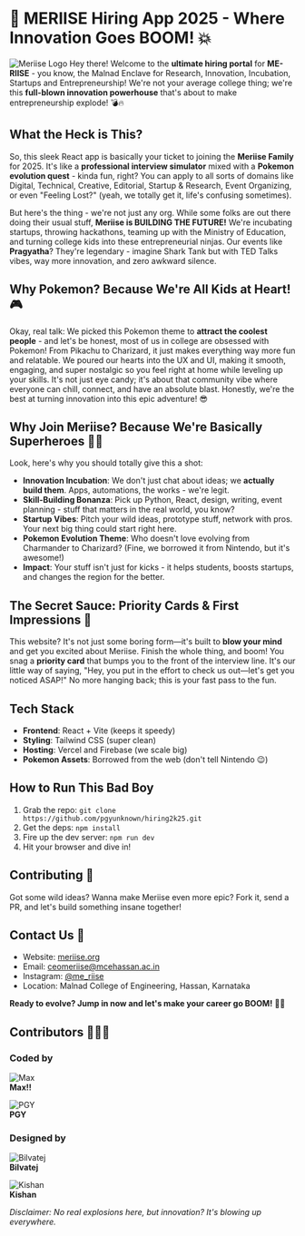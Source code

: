 # 🚀 MERIISE Hiring App 2025 - Where Innovation Goes BOOM! 💥

![Meriise Logo](./public/meriise.png)
Hey there! Welcome to the **ultimate hiring portal** for **ME-RIISE** - you know, the Malnad Enclave for Research, Innovation, Incubation, Startups and Entrepreneurship! We're not your average college thing; we're this **full-blown innovation powerhouse** that's about to make entrepreneurship explode! 💣🔥

## What the Heck is This?

So, this sleek React app is basically your ticket to joining the **Meriise Family** for 2025. It's like a **professional interview simulator** mixed with a **Pokemon evolution quest** - kinda fun, right? You can apply to all sorts of domains like Digital, Technical, Creative, Editorial, Startup & Research, Event Organizing, or even "Feeling Lost?" (yeah, we totally get it, life's confusing sometimes).

But here's the thing - we're not just any org. While some folks are out there doing their usual stuff, **Meriise is BUILDING THE FUTURE!** We're incubating startups, throwing hackathons, teaming up with the Ministry of Education, and turning college kids into these entrepreneurial ninjas. Our events like **Pragyatha**? They're legendary - imagine Shark Tank but with TED Talks vibes, way more innovation, and zero awkward silence.

## Why Pokemon? Because We're All Kids at Heart! 🎮

Okay, real talk: We picked this Pokemon theme to **attract the coolest people** - and let's be honest, most of us in college are obsessed with Pokemon! From Pikachu to Charizard, it just makes everything way more fun and relatable. We poured our hearts into the UX and UI, making it smooth, engaging, and super nostalgic so you feel right at home while leveling up your skills. It's not just eye candy; it's about that community vibe where everyone can chill, connect, and have an absolute blast. Honestly, we're the best at turning innovation into this epic adventure! 😎

## Why Join Meriise? Because We're Basically Superheroes 🦸‍♂️

Look, here's why you should totally give this a shot:

- **Innovation Incubation**: We don't just chat about ideas; we **actually build them**. Apps, automations, the works - we're legit.
- **Skill-Building Bonanza**: Pick up Python, React, design, writing, event planning - stuff that matters in the real world, you know?
- **Startup Vibes**: Pitch your wild ideas, prototype stuff, network with pros. Your next big thing could start right here.
- **Pokemon Evolution Theme**: Who doesn't love evolving from Charmander to Charizard? (Fine, we borrowed it from Nintendo, but it's awesome!)
- **Impact**: Your stuff isn't just for kicks - it helps students, boosts startups, and changes the region for the better.

## The Secret Sauce: Priority Cards & First Impressions 🎴

This website? It's not just some boring form—it's built to **blow your mind** and get you excited about Meriise. Finish the whole thing, and boom! You snag a **priority card** that bumps you to the front of the interview line. It's our little way of saying, "Hey, you put in the effort to check us out—let's get you noticed ASAP!" No more hanging back; this is your fast pass to the fun.

## Tech Stack

- **Frontend**: React + Vite (keeps it speedy)
- **Styling**: Tailwind CSS (super clean)
- **Hosting**: Vercel and Firebase (we scale big)
- **Pokemon Assets**: Borrowed from the web (don't tell Nintendo 😉)

## How to Run This Bad Boy

1. Grab the repo: `git clone https://github.com/pgyunknown/hiring2k25.git`
2. Get the deps: `npm install`
3. Fire up the dev server: `npm run dev`
4. Hit your browser and dive in!

## Contributing 🤝

Got some wild ideas? Wanna make Meriise even more epic? Fork it, send a PR, and let's build something insane together!

## Contact Us 📧

- Website: [meriise.org](https://meriise.org)
- Email: [ceomeriise@mcehassan.ac.in](mailto:ceomeriise@mcehassan.ac.in)
- Instagram: [@me_riise](https://www.instagram.com/me_riise/)
- Location: Malnad College of Engineering, Hassan, Karnataka

**Ready to evolve? Jump in now and let's make your career go BOOM!** 🚀💥

## Contributors 🧑‍💻🎨

### Coded by

![Max](./public/pikahello.png)  
**Max!!**

![PGY](./public/charmandar.png)  
**PGY**

### Designed by

![Bilvatej](./public//bulbacreative.png)  
**Bilvatej**

![Kishan](./public/mewfloat.png)  
**Kishan**

*Disclaimer: No real explosions here, but innovation? It's blowing up everywhere.*
